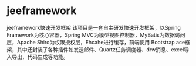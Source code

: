 # jeeframework
jeeframework快速开发框架
该项目是一套自主研发快速开发框架，以Spring Framework为核心容器，Spring MVC为模型视图控制器，MyBatis为数据访问层，Apache Shiro为权限授权层，Ehcahe进行缓存，前端使用 Bootstrap ace框架，其中还封装了各种插件如发送邮件、Quartz任务调度器、drw消息、excel导入导出，代码生成等功能。
